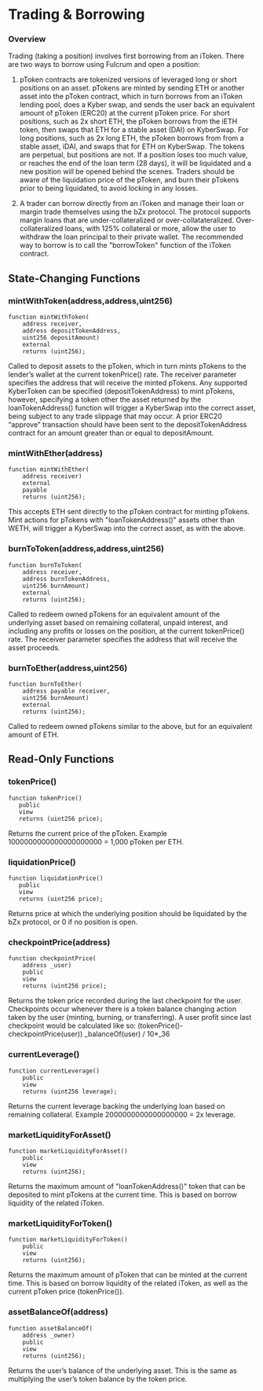 # Trading & Borrowing

### Overview

Trading \(taking a position\) involves first borrowing from an iToken. There are two ways to borrow using Fulcrum and open a position:

1. pToken contracts are tokenized versions of leveraged long or short positions on an asset. pTokens are minted by sending ETH or another asset into the pToken contract, which in turn borrows from an iToken lending pool, does a Kyber swap, and sends the user back an equivalent amount of pToken \(ERC20\) at the current pToken price. For short positions, such as 2x short ETH, the pToken borrows from the iETH token, then swaps that ETH for a stable asset \(DAI\) on KyberSwap. For long positions, such as 2x long ETH, the pToken borrows from from a stable asset, iDAI, and swaps that for ETH on KyberSwap. The tokens are perpetual, but positions are not. If a position loses too much value, or reaches the end of the loan term \(28 days\), it will be liquidated and a new position will be opened behind the scenes. Traders should be aware of the liquidation price of the pToken, and burn their pTokens prior to being liquidated, to avoid locking in any losses.

2. A trader can borrow directly from an iToken and manage their loan or margin trade themselves using the bZx protocol. The protocol supports margin loans that are under-collateralized or over-collatateralized. Over-collateralized loans, with 125% collateral or more, allow the user to withdraw the loan principal to their private wallet. The recommended way to borrow is to call the "borrowToken" function of the iToken contract.

## State-Changing Functions

### mintWithToken\(address,address,uint256\)

```text
function mintWithToken(
    address receiver,
    address depositTokenAddress,
    uint256 depositAmount)
    external
    returns (uint256);
```

Called to deposit assets to the pToken, which in turn mints pTokens to the lender’s wallet at the current tokenPrice\(\) rate. The receiver parameter specifies the address that will receive the minted pTokens. Any supported KyberToken can be specified \(depositTokenAddress\) to mint pTokens, however, specifying a token other the asset returned by the loanTokenAddress\(\) function will trigger a KyberSwap into the correct asset, being subject to any trade slippage that may occur. A prior ERC20 “approve” transaction should have been sent to the depositTokenAddress contract for an amount greater than or equal to depositAmount.

### mintWithEther\(address\)

```text
function mintWithEther(
    address receiver)
    external
    payable
    returns (uint256);
```

This accepts ETH sent directly to the pToken contract for minting pTokens. Mint actions for pTokens with "loanTokenAddress\(\)" assets other than WETH, will trigger a KyberSwap into the correct asset, as with the above.

### burnToToken\(address,address,uint256\)

```text
function burnToToken(
    address receiver,
    address burnTokenAddress,
    uint256 burnAmount)
    external
    returns (uint256);
```

Called to redeem owned pTokens for an equivalent amount of the underlying asset based on remaining collateral, unpaid interest, and including any profits or losses on the position, at the current tokenPrice\(\) rate. The receiver parameter specifies the address that will receive the asset proceeds.

### burnToEther\(address,uint256\)

```text
function burnToEther(
    address payable receiver,
    uint256 burnAmount)
    external
    returns (uint256);
```

Called to redeem owned pTokens similar to the above, but for an equivalent amount of ETH.

## Read-Only Functions

### tokenPrice\(\)

```text
function tokenPrice()
   public
   view
   returns (uint256 price);
```

Returns the current price of the pToken. Example 1000000000000000000000 = 1,000 pToken per ETH.

### liquidationPrice\(\)

```text
function liquidationPrice()
   public
   view
   returns (uint256 price);
```

Returns price at which the underlying position should be liquidated by the bZx protocol, or 0 if no position is open.

### checkpointPrice\(address\)

```text
function checkpointPrice(
    address _user)
    public
    view
    returns (uint256 price);
```

Returns the token price recorded during the last checkpoint for the user. Checkpoints occur whenever there is a token balance changing action taken by the user \(minting, burning, or transferring\). A user profit since last checkpoint would be calculated like so: \(tokenPrice\(\)-checkpointPrice\(user\)\) \_balanceOf\(user\) / 10\*\_36

### currentLeverage\(\)

```text
function currentLeverage()
    public
    view
    returns (uint256 leverage);
```

Returns the current leverage backing the underlying loan based on remaining collateral. Example 2000000000000000000 = 2x leverage.

### marketLiquidityForAsset\(\)

```text
function marketLiquidityForAsset()
    public
    view
    returns (uint256);
```

Returns the maximum amount of "loanTokenAddress\(\)" token that can be deposited to mint pTokens at the current time. This is based on borrow liquidity of the related iToken.

### marketLiquidityForToken\(\)

```text
function marketLiquidityForToken()
    public
    view
    returns (uint256);
```

Returns the maximum amount of pToken that can be minted at the current time. This is based on borrow liquidity of the related iToken, as well as the current pToken price \(tokenPrice\(\)\).

### assetBalanceOf\(address\)

```text
function assetBalanceOf(
    address _owner)
    public
    view
    returns (uint256);
```

Returns the user’s balance of the underlying asset. This is the same as multiplying the user’s token balance by the token price.
